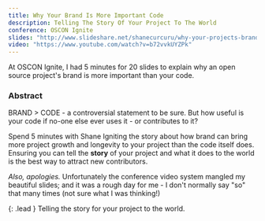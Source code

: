 ```yaml
---
title: Why Your Brand Is More Important Code
description: Telling The Story Of Your Project To The World
conference: OSCON Ignite
slides: "http://www.slideshare.net/shanecurcuru/why-your-projects-brand-is-more-important-than-the-code-script"
video: "https://www.youtube.com/watch?v=b72vvkUYZPk"
---
```


At OSCON Ignite, I had 5 minutes for 20 slides to explain why an open source project's brand is more important than your code.

### Abstract

BRAND > CODE - a controversial statement to be sure.  But how useful is your code if no-one else ever uses it - or contributes to it?

Spend 5 minutes with Shane Igniting the story about how brand can bring more project growth and longevity to your project than the code itself does.  Ensuring you can tell the **story** of your project and what it does to the world is the best way to attract new contributors.

*Also, apologies.*  Unfortunately the conference video system mangled my beautiful slides; and it was a rough day for me - I don't normally say "so" that many times (not sure what I was thinking!)

{: .lead }
Telling the story for your project to the world.
